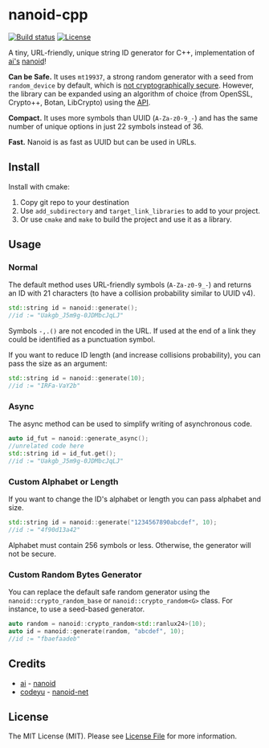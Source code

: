 # nanoid-cpp
[![Build status](https://github.com/mcmikecreations/nanoid_cpp/actions/workflows/cmake-multi-platform.yml/badge.svg?branch=master)](actions)
[![License](https://img.shields.io/badge/license-MIT%20License-blue.svg)](LICENSE)

A tiny, URL-friendly, unique string ID generator for C++, implementation of [ai's](https://github.com/ai) [nanoid](https://github.com/ai/nanoid)!

**Can be Safe.** It uses `mt19937`, a strong random generator with a seed from `random_device` by default, which is [not cryptographically secure](https://github.com/altf4/untwister). However, the library can be expanded using an algorithm of choice (from OpenSSL, Crypto++, Botan, LibCrypto) using the [API](#custom-random-bytes-generator).

**Compact.** It uses more symbols than UUID (`A-Za-z0-9_-`)
and has the same number of unique options in just 22 symbols instead of 36.

**Fast.** Nanoid is as fast as UUID but can be used in URLs.

## Install

Install with cmake:

1. Copy git repo to your destination
2. Use `add_subdirectory` and `target_link_libraries` to add to your project.
3. Or use `cmake` and `make` to build the project and use it as a library.

## Usage

### Normal

The default method uses URL-friendly symbols (`A-Za-z0-9_-`) and returns an ID
with 21 characters (to have a collision probability similar to UUID v4).

```cpp
std::string id = nanoid::generate();
//id := "Uakgb_J5m9g-0JDMbcJqLJ"
```

Symbols `-,.()` are not encoded in the URL. If used at the end of a link
they could be identified as a punctuation symbol.

If you want to reduce ID length (and increase collisions probability),
you can pass the size as an argument:

```cpp
std::string id = nanoid::generate(10);
//id := "IRFa-VaY2b"
```

### Async

The async method can be used to simplify writing of asynchronous code.

```cpp
auto id_fut = nanoid::generate_async();
//unrelated code here
std::string id = id_fut.get();
//id := "Uakgb_J5m9g-0JDMbcJqLJ"
```

### Custom Alphabet or Length

If you want to change the ID's alphabet or length
you can pass alphabet and size.

```cpp
std::string id = nanoid::generate("1234567890abcdef", 10);
//id := "4f90d13a42"
```

Alphabet must contain 256 symbols or less.
Otherwise, the generator will not be secure.


### Custom Random Bytes Generator

You can replace the default safe random generator using the `nanoid::crypto_random_base` or `nanoid::crypto_random<G>` class.
For instance, to use a seed-based generator.

```cpp
auto random = nanoid::crypto_random<std::ranlux24>(10);
auto id = nanoid::generate(random, "abcdef", 10);
//id := "fbaefaadeb"
```

## Credits

- [ai](https://github.com/ai) - [nanoid](https://github.com/ai/nanoid)
- [codeyu](https://github.com/codeyu) - [nanoid-net](https://github.com/codeyu/nanoid-net/)

## License

The MIT License (MIT). Please see [License File](LICENSE) for more information.
